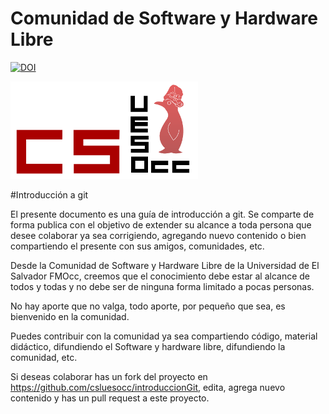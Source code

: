 Comunidad de Software y Hardware Libre 
======================================
[![DOI](https://zenodo.org/badge/doi/10.5281/zenodo.13950.svg)](http://dx.doi.org/10.5281/zenodo.13950)

![](csl.png)

#Introducción a git

El presente documento es una guía de introducción a git.
Se comparte de forma publica con el objetivo de extender su alcance a toda persona que desee colaborar ya sea corrigiendo, agregando nuevo contenido o bien compartiendo el presente con sus amigos, comunidades, etc. 

Desde la Comunidad de Software y Hardware Libre de la Universidad de El Salvador FMOcc, creemos que el conocimiento debe estar al alcance de todos y todas y no debe ser de ninguna forma limitado a pocas personas. 

No hay aporte que no valga, todo aporte, por pequeño que sea, es bienvenido en la comunidad.

Puedes contribuir con la comunidad ya sea compartiendo código, material didáctico, difundiendo el Software y hardware libre, difundiendo la comunidad, etc.

Si deseas colaborar has un fork del proyecto en https://github.com/csluesocc/introduccionGit, edita, agrega nuevo contenido y has un pull request a este proyecto.

